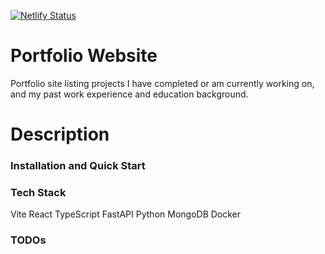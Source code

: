 [![Netlify Status](https://api.netlify.com/api/v1/badges/051bfec6-9fe4-4b18-b4e6-c489e918e5ba/deploy-status)](https://app.netlify.com/sites/fantastic-bubblegum-354e09/deploys)

# Portfolio Website
Portfolio site listing projects I have completed or am currently working on, and my past work experience and education background.

# Description

### Installation and Quick Start

### Tech Stack
Vite
React TypeScript
FastAPI Python
MongoDB
Docker

### TODOs 

